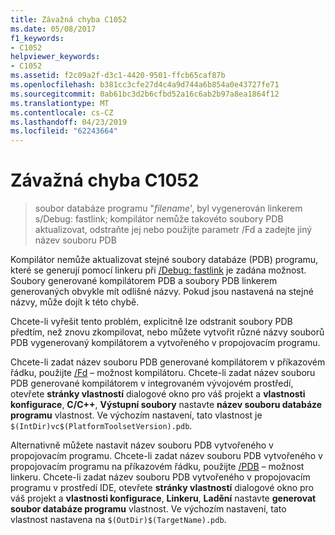```yaml
---
title: Závažná chyba C1052
ms.date: 05/08/2017
f1_keywords:
- C1052
helpviewer_keywords:
- C1052
ms.assetid: f2c09a2f-d3c1-4420-9501-ffcb65caf87b
ms.openlocfilehash: b381cc3cfe27d4c4a9d744a6b854a0e43727fe71
ms.sourcegitcommit: 0ab61bc3d2b6cfbd52a16c6ab2b97a8ea1864f12
ms.translationtype: MT
ms.contentlocale: cs-CZ
ms.lasthandoff: 04/23/2019
ms.locfileid: "62243664"
---
```

# <a name="fatal-error-c1052"></a>Závažná chyba C1052

> soubor databáze programu "*filename*', byl vygenerován linkerem s/Debug: fastlink; kompilátor nemůže takovéto soubory PDB aktualizovat, odstraňte jej nebo použijte parametr /Fd a zadejte jiný název souboru PDB

Kompilátor nemůže aktualizovat stejné soubory databáze (PDB) programu, které se generují pomocí linkeru při [/Debug: fastlink](../../build/reference/debug-generate-debug-info.md) je zadána možnost. Soubory generované kompilátorem PDB a soubory PDB linkerem generovaných obvykle mít odlišné názvy. Pokud jsou nastavená na stejné názvy, může dojít k této chybě.

Chcete-li vyřešit tento problém, explicitně lze odstranit soubory PDB předtím, než znovu zkompilovat, nebo můžete vytvořit různé názvy souborů PDB vygenerovaný kompilátorem a vytvořeného v propojovacím programu.

Chcete-li zadat název souboru PDB generované kompilátorem v příkazovém řádku, použijte [/Fd](../../build/reference/fd-program-database-file-name.md) – možnost kompilátoru. Chcete-li zadat název souboru PDB generované kompilátorem v integrovaném vývojovém prostředí, otevřete **stránky vlastností** dialogové okno pro váš projekt a **vlastnosti konfigurace**, **C/C++**,  **Výstupní soubory** nastavte **název souboru databáze programu** vlastnost. Ve výchozím nastavení, tato vlastnost je `$(IntDir)vc$(PlatformToolsetVersion).pdb`.

Alternativně můžete nastavit název souboru PDB vytvořeného v propojovacím programu. Chcete-li zadat název souboru PDB vytvořeného v propojovacím programu na příkazovém řádku, použijte [/PDB](../../build/reference/pdb-use-program-database.md) – možnost linkeru. Chcete-li zadat název souboru PDB vytvořeného v propojovacím programu v prostředí IDE, otevřete **stránky vlastností** dialogové okno pro váš projekt a **vlastnosti konfigurace**, **Linkeru**,  **Ladění** nastavte **generovat soubor databáze programu** vlastnost. Ve výchozím nastavení, tato vlastnost nastavena na `$(OutDir)$(TargetName).pdb`.
